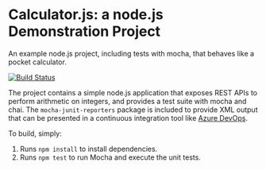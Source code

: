 Calculator.js: a node.js Demonstration Project
==============================================
An example node.js project, including tests with mocha, that behaves like
a pocket calculator.

[![Build Status](https://peterbarendse.visualstudio.com/AZ-400/_apis/build/status/peterbarendse.calculator?branchName=master)](https://peterbarendse.visualstudio.com/AZ-400/_build/latest?definitionId=14&branchName=master)

The project contains a simple node.js application that exposes REST APIs
to perform arithmetic on integers, and provides a test suite with mocha
and chai.  The `mocha-junit-reporters` package is included to provide XML
output that can be presented in a continuous integration tool like
[Azure DevOps](https://azure.com/devops).

To build, simply:

1. Runs `npm install` to install dependencies.
2. Runs `npm test` to run Mocha and execute the unit tests.

